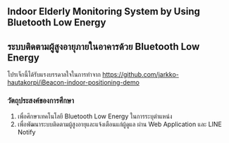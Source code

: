 ## Indoor Elderly Monitoring System by Using Bluetooth Low Energy

## ระบบติดตามผู้สูงอายุภายในอาคารด้วย Bluetooth Low Energy

โปรเจ็กนี้ได้รับแรงบรรดาลใจในการทำจาก https://github.com/jarkko-hautakorpi/iBeacon-indoor-positioning-demo

### วัตถุประสงค์ของการศึกษา

1. เพื่อศึกษาเทคโนโลยี Bluetooth Low Energy ในการระบุตำแหน่ง
2. เพื่อพัฒนาระบบติดตามผู้สูงอายุและแจ้งเตือนแก่ผู้ดูแล ผ่าน Web Application และ LINE Notify
